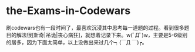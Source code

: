 # the-Exams-in-Codewars
刷codewars也有一段时间了，最喜欢沉浸其中思考每一道题的过程。看到很多题目的解法很[新奇|吊诡|丧心病狂]，就想着记录下来。w(ﾟДﾟ)w，主要是5-6级别的居多，因为下面太简单，以上没做出来过几个┑(￣Д ￣)┍。
